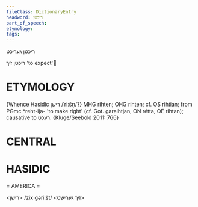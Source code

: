 ```yaml
---
fileClass: DictionaryEntry
headword: ריכטן
part_of_speech: 
etymology: 
tags: 
---
```

ריכטן
געריכט

ריכטן זיך
'to expect'

ETYMOLOGY
===========
{Whence Hasidic רישן /ˈri:šn̩/?}
MHG rihten; OHG rihten; cf. OS rihtian; from PGmc *reht-ija- 'to make right' (cf. Got. garaihtjan, ON rétta, OE rihtan); causative to רעכט. 
{Kluge/Seebold 2011: 766}

CENTRAL
========

HASIDIC
=======
= AMERICA = 

<רישן>
/zix gəriːšt/ <זיך גערישט>